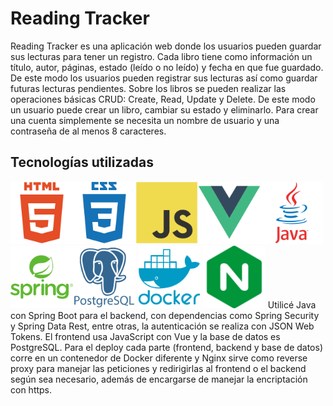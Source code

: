 # Reading Tracker

Reading Tracker es una aplicación web donde los usuarios pueden guardar sus lecturas para tener un registro. Cada libro tiene como información un título, autor, páginas, 
estado (leído o no leído) y fecha en que fue guardado. De este modo los usuarios pueden registrar sus lecturas así como guardar futuras lecturas pendientes. Sobre los libros
se pueden realizar las operaciones básicas CRUD: Create, Read, Update y Delete. De este modo un usuario puede crear un libro, cambiar su estado y eliminarlo.
Para crear una cuenta simplemente se necesita un nombre de usuario y una contraseña de al menos 8 caracteres.

## Tecnologías utilizadas

<img src="https://github.com/devicons/devicon/blob/master/icons/html5/html5-plain-wordmark.svg" height="100" width="100"><img src="https://github.com/devicons/devicon/blob/master/icons/css3/css3-plain-wordmark.svg" height="100" width="100"><img src="https://github.com/devicons/devicon/blob/master/icons/javascript/javascript-original.svg" height="100" width="100"><img src="https://github.com/devicons/devicon/blob/master/icons/vuejs/vuejs-original.svg" height="100" width="100"><img src="https://github.com/devicons/devicon/blob/master/icons/java/java-original-wordmark.svg" height="100" width="100"><img src="https://github.com/devicons/devicon/blob/master/icons/spring/spring-original-wordmark.svg" height="100" width="100"><img src="https://github.com/devicons/devicon/blob/master/icons/postgresql/postgresql-plain-wordmark.svg" height="100" width="100">
<img src="https://github.com/devicons/devicon/blob/master/icons/docker/docker-plain-wordmark.svg" height="100" width="100">
<img src="https://github.com/devicons/devicon/blob/master/icons/nginx/nginx-original.svg" height="100" width="100">
Utilicé Java con Spring Boot para el backend, con dependencias como Spring Security y Spring Data Rest, entre otras, la autenticación se realiza con JSON Web Tokens. 
El frontend usa JavaScript con Vue y la base de datos es PostgreSQL. Para el deploy cada parte (frontend, backend y base de datos) corre en un contenedor de Docker diferente y Nginx sirve como reverse proxy para manejar 
las peticiones y redirigirlas al frontend o el backend según sea necesario, además de encargarse de manejar la encriptación con https. 
